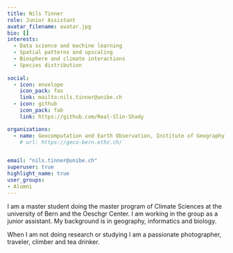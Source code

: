 ```yaml
---
title: Nils Tinner
role: Junior Assistant
avatar_filename: avatar.jpg
bio: []
interests:
  - Data science and machine learning
  - Spatial patterns and upscaling
  - Biosphere and climate interactions
  - Species distribution
  
social:
  - icon: envelope
    icon_pack: fas
    link: mailto:nils.tinner@unibe.ch
  - icon: github
    icon_pack: fab
    link: https://github.com/Real-Slin-Shady

organizations:
  - name: Geocomputation and Earth Observation, Institute of Geography, University of Bern
    # url: https://geco-bern.ethz.ch/


email: "nils.tinner@unibe.ch"
superuser: true
highlight_name: true
user_groups:
- Alumni
---
```


I am a master student doing the master program of Climate Sciences at the university of Bern and the Oeschgr Center. I am working in the group as a junior assistant. My background is in geography, informatics and biology.
 
When I am not doing research or studying I am a passionate photographer, traveler, climber and tea drinker.

